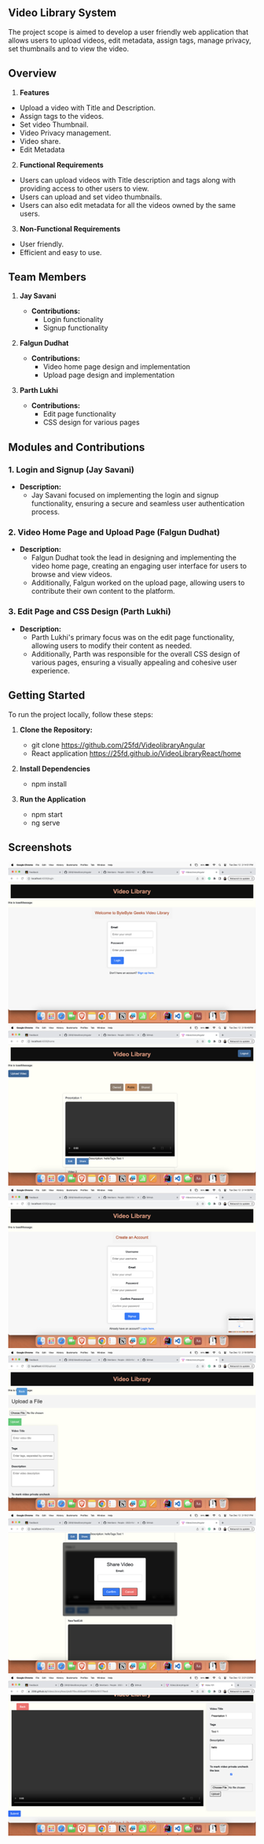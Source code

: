 ## Video Library System

The project scope is aimed to develop a user friendly web application that allows users to upload videos, edit metadata, assign tags, manage privacy, set thumbnails and to view the video.

## Overview
1. **Features**
- Upload a video with Title and Description.
- Assign tags to the videos.
- Set video Thumbnail.
- Video Privacy management.
- Video share.
- Edit Metadata

2. **Functional Requirements**
- Users can upload videos with Title description and tags along with providing access to other users to view.
- Users can upload and set video thumbnails.
- Users can also edit metadata for all the videos owned by the same users.

3. **Non-Functional Requirements**
- User friendly.
- Efficient and easy to use.

## Team Members

1. **Jay Savani**
   - **Contributions:**
     - Login functionality
     - Signup functionality

2. **Falgun Dudhat**
   - **Contributions:**
     - Video home page design and implementation
     - Upload page design and implementation

3. **Parth Lukhi**
   - **Contributions:**
     - Edit page functionality
     - CSS design for various pages

## Modules and Contributions

### 1. Login and Signup (Jay Savani)
- **Description:**
  - Jay Savani focused on implementing the login and signup functionality, ensuring a secure and seamless user authentication process.

### 2. Video Home Page and Upload Page (Falgun Dudhat)
- **Description:**
  - Falgun Dudhat took the lead in designing and implementing the video home page, creating an engaging user interface for users to browse and view videos. 
  - Additionally, Falgun worked on the upload page, allowing users to contribute their own content to the platform.

### 3. Edit Page and CSS Design (Parth Lukhi)
- **Description:**
  - Parth Lukhi's primary focus was on the edit page functionality, allowing users to modify their content as needed. 
  - Additionally, Parth was responsible for the overall CSS design of various pages, ensuring a visually appealing and cohesive user experience.

## Getting Started

To run the project locally, follow these steps:

1. **Clone the Repository:**
   - git clone https://github.com/25fd/VideolibraryAngular
   - React application https://25fd.github.io/VideoLibraryReact/home

2. **Install Dependencies**
   - npm install

3. **Run the Application**
   - npm start
   - ng serve


## Screenshots

![Application LOGIN](Screenshot/Screenshot1.png)
![Application HOME](Screenshot/Screenshot2.png)
![Application SIGNUP](Screenshot/Screenshot3.png)
![Application UPLOAD](Screenshot/Screenshot4.png)
![Application SHARE](Screenshot/Screenshot5.png)
![Application EDIT](Screenshot/Screenshot6.png)



